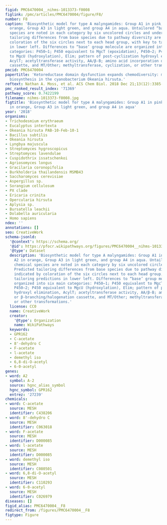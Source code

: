 ```yaml
---
figid: PMC6470004__nihms-1013373-f0008
figlink: /pmc/articles/PMC6470004/figure/F8/
number: F8
caption: 'Biosynthetic model for type A malyngamides: Group A1 in pink, Group A2 in
  orange, Group A3 in light green, and group A4 in aqua. Untailored “base” chemical
  species are noted in each category by six uncolored circles and underline. Predicted
  tailoring differences from base species due to pathway diversity are indicated by
  coloration of the six circles next to each head group, with key to tailoring predictions
  in lower left. Differences to “base’ group molecule are organized into six main
  categories: P450–1; P450 equivalent to MgcT (epoxidation), P450–2; P450 equivalent
  to MgcU (hydroxylation), Elim; pattern of post-cyclization hydroxyl elimination,
  AcylT; acetyltransferase activity, AA/β-B; amino acid incorporation or β-branching/halogenation
  cassette, and MT/Other; methyltransferase, cyclization, or other transformations.'
pmcid: PMC6470004
papertitle: 'Ketoreductase domain dysfunction expands chemodiversity: malyngamide
  biosynthesis in the cyanobacterium Okeania hirsuta.'
reftext: Nathan A. Moss, et al. ACS Chem Biol. 2018 Dec 21;13(12):3385-3395.
pmc_ranked_result_index: '71369'
pathway_score: 0.7422199
filename: nihms-1013373-f0008.jpg
figtitle: 'Biosynthetic model for type A malyngamides: Group A1 in pink, Group A2
  in orange, Group A3 in light green, and group A4 in aqua'
year: '2018'
organisms:
- Trichodesmium erythraeum
- Eucalyptus intertexta
- Okeania hirsuta PAB-10-Feb-10-1
- Bacillus subtilis
- Okeania hirsuta
- Lyngbya majuscula
- Streptomyces hygroscopicus
- Streptomyces lavendulae
- Cuspidothrix issatschenkoi
- Agriosomyces longus
- Gracilaria coronopifolia
- Burkholderia thailandensis MSMB43
- Saccharomyces cerevisiae
- Aspergillus sp.
- Sorangium cellulosum
- PX clade
- Ericaria crinita
- Opercularia hirsuta
- Aplysia sp.
- Bursatella leachii
- Dolabella auricularia
- Homo sapiens
ndex: ''
annotations: []
seo: CreativeWork
schema-jsonld:
  '@context': https://schema.org/
  '@id': https://pfocr.wikipathways.org/figures/PMC6470004__nihms-1013373-f0008.html
  '@type': Dataset
  description: 'Biosynthetic model for type A malyngamides: Group A1 in pink, Group
    A2 in orange, Group A3 in light green, and group A4 in aqua. Untailored “base”
    chemical species are noted in each category by six uncolored circles and underline.
    Predicted tailoring differences from base species due to pathway diversity are
    indicated by coloration of the six circles next to each head group, with key to
    tailoring predictions in lower left. Differences to “base’ group molecule are
    organized into six main categories: P450–1; P450 equivalent to MgcT (epoxidation),
    P450–2; P450 equivalent to MgcU (hydroxylation), Elim; pattern of post-cyclization
    hydroxyl elimination, AcylT; acetyltransferase activity, AA/β-B; amino acid incorporation
    or β-branching/halogenation cassette, and MT/Other; methyltransferase, cyclization,
    or other transformations.'
  license: CC0
  name: CreativeWork
  creator:
    '@type': Organization
    name: WikiPathways
  keywords:
  - GPR162
  - C-acetate
  - 8'-dehydro C
  - F-acetate
  - l-acetate
  - demethyl iso
  - 6,8-di-O-acetyl
  - 6-0-acetyl
genes:
- word: A2
  symbol: A-2
  source: hgnc_alias_symbol
  hgnc_symbol: GPR162
  entrez: '27239'
chemicals:
- word: C-acetate
  source: MESH
  identifier: C438206
- word: 8'-dehydro C
  source: MESH
  identifier: C063018
- word: F-acetate
  source: MESH
  identifier: D000085
- word: l-acetate
  source: MESH
  identifier: D000085
- word: demethyl iso
  source: MESH
  identifier: C080501
- word: 6,8-di-O-acetyl
  source: MESH
  identifier: C110293
- word: 6-0-acetyl
  source: MESH
  identifier: C026979
diseases: []
figid_alias: PMC6470004__F8
redirect_from: /figures/PMC6470004__F8
figtype: Figure
---
```

